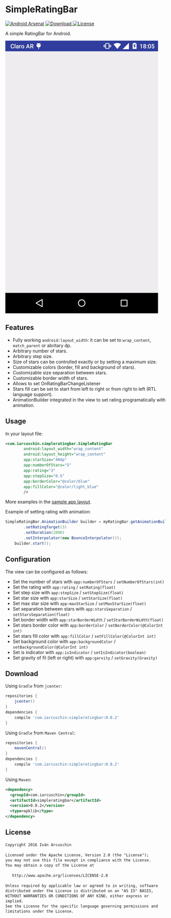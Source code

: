 SimpleRatingBar
====

[![Android Arsenal](https://img.shields.io/badge/Android%20Arsenal-%20SimpleRatingBar-green.svg?style=true)](https://android-arsenal.com/details/1/4027)
[![Download](https://api.bintray.com/packages/flyingpumba/maven/simpleratingbar/images/download.svg) ](https://bintray.com/flyingpumba/maven/simpleratingbar/_latestVersion)
[![License](https://img.shields.io/badge/License-Apache%202-blue.svg)](https://github.com/FlyingPumba/SimpleRatingBar/blob/master/LICENSE.txt)

A simple RatingBar for Android.

![](images/sample.gif)

Features
----
* Fully working `android:layout_width`: it can be set to `wrap_content`, `match_parent` or abritary dp.
* Arbitrary number of stars.
* Arbitrary step size.
* Size of stars can be controlled exactly or by setting a maximum size.
* Customizable colors (border, fill and background of stars).
* Customizable size separation between stars.
* Customizable border width of stars.
* Allows to set OnRatingBarChangeListener
* Stars fill can be set to start from left to right or from right to left (RTL language support).
* AnimationBuilder integrated in the view to set rating programatically with animation.

Usage
----

In your layout file:

```xml
<com.iarcuschin.simpleratingbar.SimpleRatingBar
        android:layout_width="wrap_content"
        android:layout_height="wrap_content"
        app:starSize="40dp"
        app:numberOfStars="5"
        app:rating="3"
        app:stepSize="0.5"
        app:borderColor="@color/blue"
        app:fillColor="@color/light_blue"
        />
```

More examples in the [sample app layout](https://github.com/FlyingPumba/SimpleRatingBar/blob/master/simpleratingbar-sample/src/main/res/layout/activity_main.xml).

Example of setting rating with animation:

```java
SimpleRatingBar.AnimationBuilder builder = myRatingBar.getAnimationBuilder()
        .setRatingTarget(3)
        .setDuration(2000)
        .setInterpolator(new BounceInterpolator());
    builder.start();
```


Configuration
----
The view can be configured as follows:

* Set the number of stars with `app:numberOfStars` / `setNumberOfStars(int)`
* Set the rating with `app:rating` / `setRating(float)`
* Set step size with `app:stepSize` / `setStepSize(float)`
* Set star size with `app:starSize` / `setStarSize(float)`
* Set max star size with `app:maxStarSize` / `setMaxStarSize(float)`
* Set separation between stars with `app:starsSeparation` / `setStarsSeparation(float)`
* Set border width with `app:starBorderWidth` / `setStarBorderWidth(float)`
* Set stars border color with `app:borderColor` / `setBorderColor(@ColorInt int)`
* Set stars fill color with `app:fillColor` / `setFillColor(@ColorInt int)`
* Set background color with `app:backgroundColor` / `setBackgroundColor(@ColorInt int)`
* Set is indicator with `app:isIndicator` / `setIsIndicator(boolean)`
* Set gravity of fil (left or right) with `app:garvity` / `setGravity(Gravity)`

Download
----

Using `Gradle` from `jcenter`:

```groovy
repositories {
    jcenter()
}
dependencies {
    compile 'com.iarcuschin:simpleratingbar:0.0.2'
}
```

Using `Gradle` from `Maven Central`:

```groovy
repositories {
    mavenCentral()
}
dependencies {
    compile 'com.iarcuschin:simpleratingbar:0.0.2'
}
```

Using `Maven`:
```xml
<dependency>
  <groupId>com.iarcuschin</groupId>
  <artifactId>simpleratingbar</artifactId>
  <version>0.0.2</version>
  <type>apklib</type>
</dependency>
```

License
----
    Copyright 2016 Iván Arcuschin

    Licensed under the Apache License, Version 2.0 (the "License");
    you may not use this file except in compliance with the License.
    You may obtain a copy of the License at

       http://www.apache.org/licenses/LICENSE-2.0

    Unless required by applicable law or agreed to in writing, software
    distributed under the License is distributed on an "AS IS" BASIS,
    WITHOUT WARRANTIES OR CONDITIONS OF ANY KIND, either express or implied.
    See the License for the specific language governing permissions and
    limitations under the License.
